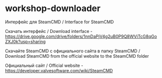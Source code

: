 # workshop-downloader
Интерфейс для SteamCMD / Interface for SteamCMD

Скачать интерфейс / Download interface - https://drive.google.com/drive/folders/1nnDaPjV4g2uB0P9Q8WViTcG8qGoZXJ0k?usp=sharing

Скачайте SteamCMD с официального сайта в папку SteamCMD / Download SteamCMD from the official website to the SteamCMD folder

Официальный сайт / Official website - https://developer.valvesoftware.com/wiki/SteamCMD

